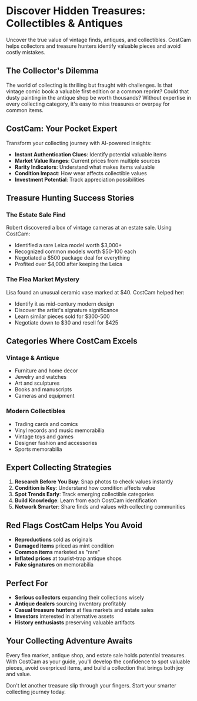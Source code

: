 # Discover Hidden Treasures: Collectibles & Antiques

Uncover the true value of vintage finds, antiques, and collectibles. CostCam helps collectors and treasure hunters identify valuable pieces and avoid costly mistakes.

## The Collector's Dilemma

The world of collecting is thrilling but fraught with challenges. Is that vintage comic book a valuable first edition or a common reprint? Could that dusty painting in the antique shop be worth thousands? Without expertise in every collecting category, it's easy to miss treasures or overpay for common items.

## CostCam: Your Pocket Expert

Transform your collecting journey with AI-powered insights:

- **Instant Authentication Clues**: Identify potential valuable items
- **Market Value Ranges**: Current prices from multiple sources
- **Rarity Indicators**: Understand what makes items valuable
- **Condition Impact**: How wear affects collectible values
- **Investment Potential**: Track appreciation possibilities

## Treasure Hunting Success Stories

### The Estate Sale Find
Robert discovered a box of vintage cameras at an estate sale. Using CostCam:
- Identified a rare Leica model worth $3,000+
- Recognized common models worth $50-100 each
- Negotiated a $500 package deal for everything
- Profited over $4,000 after keeping the Leica

### The Flea Market Mystery
Lisa found an unusual ceramic vase marked at $40. CostCam helped her:
- Identify it as mid-century modern design
- Discover the artist's signature significance
- Learn similar pieces sold for $300-500
- Negotiate down to $30 and resell for $425

## Categories Where CostCam Excels

### Vintage & Antique
- Furniture and home decor
- Jewelry and watches
- Art and sculptures
- Books and manuscripts
- Cameras and equipment

### Modern Collectibles
- Trading cards and comics
- Vinyl records and music memorabilia
- Vintage toys and games
- Designer fashion and accessories
- Sports memorabilia

## Expert Collecting Strategies

1. **Research Before You Buy**: Snap photos to check values instantly
2. **Condition is Key**: Understand how condition affects value
3. **Spot Trends Early**: Track emerging collectible categories
4. **Build Knowledge**: Learn from each CostCam identification
5. **Network Smarter**: Share finds and values with collecting communities

## Red Flags CostCam Helps You Avoid

- **Reproductions** sold as originals
- **Damaged items** priced as mint condition
- **Common items** marketed as "rare"
- **Inflated prices** at tourist-trap antique shops
- **Fake signatures** on memorabilia

## Perfect For

- **Serious collectors** expanding their collections wisely
- **Antique dealers** sourcing inventory profitably
- **Casual treasure hunters** at flea markets and estate sales
- **Investors** interested in alternative assets
- **History enthusiasts** preserving valuable artifacts

## Your Collecting Adventure Awaits

Every flea market, antique shop, and estate sale holds potential treasures. With CostCam as your guide, you'll develop the confidence to spot valuable pieces, avoid overpriced items, and build a collection that brings both joy and value.

Don't let another treasure slip through your fingers. Start your smarter collecting journey today.